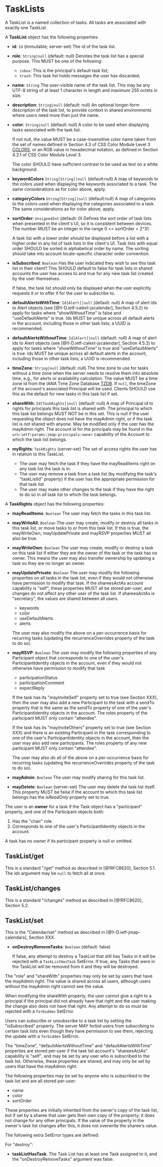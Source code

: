 # TaskLists

A TaskList is a named collection of tasks. All tasks are associated with exactly one TaskList.

A **TaskList** object has the following properties:

- **id**: `Id` (immutable; server-set)
  The id of the task list.
- **role**: `String|null` (default: null)
  Denotes the task list has a special purpose. This MUST be one of the following:

    - `inbox`: This is the principal's default task list;
    - `trash`: This task list holds messages the user has discarded;

- **name**: `String`
  The user-visible name of the task list. This may be any UTF-8 string of at least 1 character in length and maximum 255 octets in size.
- **description**: `String|null` (default: null)
  An optional longer-form description of the task list, to provide context in shared environments where users need more than just the name.
- **color**: `String|null` (default: null)
  A color to be used when displaying tasks associated with the task list.

    If not null, the value MUST be a case-insensitive color name taken from the set of names defined in Section 4.3 of CSS Color Module Level 3 [COLORS](https://www.w3.org/TR/css-color-3/), or an RGB value in hexadecimal notation, as defined in Section 4.2.1 of CSS Color Module Level 3.

    The color SHOULD have sufficient contrast to be used as text on a white background.

- **keywordColors** `String[String]|null` (default:null)
  A map of keywords to the colors used when displaying the keywords associated to a task. The same considerations as for color above, apply.

- **categoryColors** `String[String]|null` (default:null)
  A map of categories to the colors used when displaying the categories associated to a task. The same considerations as for color above, apply.

- **sortOrder**: `UnsignedInt` (default: 0)
  Defines the sort order of task lists when presented in the client's UI, so it
  is consistent between devices. The number MUST be an integer in the range
  0 <= sortOrder < 2^31.

    A task list with a lower order should be displayed before a list with
    a higher order in any list of task lists in the client's UI. Task lists with equal order SHOULD be sorted in alphabetical order by name. The sorting should take into account locale-specific character order convention.

- **isSubscribed**: `Boolean`
  Has the user indicated they wish to see this task list in their client? This SHOULD default to false for task lists in shared accounts the user has access to and true for any new task list created by the user themselves.

    If false, the task list should only be displayed when the user explicitly
    requests it or to offer it for the user to subscribe to.

- **defaultAlertsWithTime**: `Id[Alert]|null` (default: null)
  A map of alert ids to Alert objects (see [@!I-D.ietf-calext-jscalendar], Section 4.5.2) to apply for tasks where "showWithoutTime" is false and "useDefaultAlerts" is true. Ids MUST be unique across all default alerts in the account, including those in other task lists; a UUID is recommended.
- **defaultAlertsWithoutTime**: `Id[Alert]|null` (default: null)
  A map of alert ids to Alert objects (see [@!I-D.ietf-calext-jscalendar], Section 4.5.2) to apply for tasks where "showWithoutTime" is true and "useDefaultAlerts" is true. Ids MUST be unique across all default alerts in the account, including those in other task lists; a UUID is recommended.
- **timeZone**: `String|null` (default: null)
  The time zone to use for tasks without a time zone when the server needs to resolve them into absolute time, e.g., for alerts or availability calculation. The value MUST be a time zone id from the IANA Time Zone Database [TZDB](https://www.iana.org/time-zones). If `null`, the timeZone of the account's associated Principal will be used. Clients SHOULD use this as the default for new tasks in this task list if set.
- **shareWith**: `Id[TaskRights]|null` (default: null)
  A map of Principal id to rights for principals this task list is shared with. The principal to which this task list belongs MUST NOT be in this set. This is null if the user requesting the object does not have the mayAdmin right, or if the task list  is not shared with anyone. May be modified only if the user has the mayAdmin right. The account id for the principals may be found in the `urn:ietf:params:jmap:principals:owner` capability of the Account to which the task list belongs.

- **myRights**: `TaskRights` (server-set)
  The set of access rights the user has in relation to this TaskList.

  - The user may fetch the task if they have the mayReadItems right on any
    task list the task is in.
  - The user may remove a task from a task list (by modifying the task's
    "taskListId" property) if the user has the appropriate permission for that
    task list.
  - The user may make other changes to the task if they have the right to do
    so in *all* task list to which the task belongs.


A **TaskRights** object has the following properties:

- **mayReadItems**: `Boolean`
  The user may fetch the tasks in this task list.
- **mayWriteAll**: `Boolean`
  The user may create, modify or destroy all tasks in this task list, or move tasks to or from this task list. If this is true, the mayWriteOwn, mayUpdatePrivate and mayRSVP properties MUST all also be true.
- **mayWriteOwn**: `Boolean`
  The user may create, modify or destroy a task on this task list if either they are the owner of the task or the task has no owner. This means the user may also transfer ownership by updating a task so they are no longer an owner.
- **mayUpdatePrivate**: `Boolean`
  The user may modify the following properties on all tasks in the task list, even if they would not otherwise have permission to modify that task. If the shareesActAs account capability is "self", these properties MUST all be stored per-user, and changes do not affect any other user of the task list. If shareesActAs is "secretary", the values are shared between all users.

    - keywords
    - color
    - useDefaultAlerts
    - alerts

    The user may also modify the above on a per-occurrence basis for recurring tasks (updating the recurrenceOverrides property of the task to do so).

- **mayRSVP**: `Boolean`
  The user may modify the following properties of any Participant object that corresponds to one of the user's ParticipantIdentity objects in the account, even if they would not otherwise have permission to modify that task

    - participationStatus
    - participationComment
    - expectReply

    If the task has its "mayInviteSelf" property set to true (see Section XXX), then the user may also add a new Participant to the task with a sendTo property that is the same as the sendTo property of one of the user's ParticipantIdentity objects in the account. The roles property of the participant MUST only contain "attendee".

    If the task has its "mayInviteOthers" property set to true (see Section XXX) and there is an existing Participant in the task corresponding to one of the user's ParticipantIdentity objects in the account, then the user may also add new participants. The roles property of any new participant MUST only contain "attendee".

    The user may also do all of the above on a per-occurrence basis for recurring tasks (updating the recurrenceOverrides property of the task to do so).

- **mayAdmin**: `Boolean`
  The user may modify sharing for this task list.
- **mayDelete**: `Boolean` (server-set)
  The user may delete the task list itself. This property MUST be false if the account to which this task list belongs has the *isReadOnly* property set to true.

The user is an **owner** for a task if the Task object has a "participant" property, and one of the Participant objects both:

1. Has the "chair" role.
1. Corresponds to one of the user's ParticipantIdentity objects in the account.
  
A task has no owner if its participant property is null or omitted.

## TaskList/get

This is a standard "/get" method as described in [@!RFC8620], Section 5.1. The *ids* argument may be `null` to fetch all at once.

## TaskList/changes

This is a standard "/changes" method as described in [@!RFC8620], Section 5.2.

## TaskList/set

This is the "Calendar/set" method as described in [@!I-D.ietf-jmap-calendars], Section XXX.

- **onDestroyRemoveTasks**: `Boolean` (default: false)

  If false, any attempt to destroy a TaskList that still has Tasks 
  in it will be rejected with a `TaskListHasTask` SetError. If
  true, any Tasks that were in the TaskList will be removed from it and they will be destroyed.

The "role" and "shareWith" properties may only be set by users that have the mayAdmin right. The value is shared across all users, although users without the mayAdmin right cannot see the value.

When modifying the shareWith property, the user cannot give a right to a principal if the principal did not already have that right and the user making the change also does not have that right. Any attempt to do so must be rejected with a `forbidden` SetError.

Users can subscribe or unsubscribe to a task list by setting the "isSubscribed" property. The server MAY forbid users from subscribing to certain task lists even though they have permission to see them, rejecting the update with a `forbidden` SetError.

The "timeZone", "defaultAlertsWithoutTime" and "defaultAlertsWithTime" properties are stored per-user if the task list account's "shareesActAs" capability is "self", and may be set by any user who is subscribed to the task list. Otherwise, these properties are shared, and may only be set by users that have the mayAdmin right.

The following properties may be set by anyone who is subscribed to the task list and are all stored per-user:

- name
- color
- sortOrder

These properties are initially inherited from the owner's copy of the task list, but if set by a sharee that user gets their own copy of the property; it does not change for any other principals. If the value of the property in the owner's task list changes after this, it does not overwrite the sharee's value.

The following extra SetError types are defined:

For "destroy":

- **taskListHasTask**: The Task List has at least one Task assigned to
  it, and the "onDestroyRemoveTasks" argument was false.
